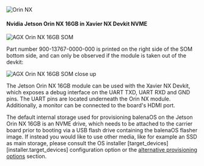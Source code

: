<img class="jetson-thumb" src="/img/jetson-orin/Jetson_Orin_NX_in_Xavier_NX_Devkit_thumb.webp" alt="Orin NX">

#### Nvidia Jetson Orin NX 16GB in Xavier NX Devkit NVME

![AGX Orin NX 16GB SOM](/img/jetson-orin/Orin_NX_16GB_SOM_900-13767-0000-000.webp)

Part number 900-13767-0000-000 is printed on the right side of the SOM bottom side, and can only be observed if the module is taken out of the devkit:

![AGX Orin NX 16GB SOM close up](/img/jetson-orin/Orin_NX_16GB_SOM_900-13767-0000-000_closeup.webp)

The Jetson Orin NX 16GB module can be used with the Xavier NX Devkit, which exposes a debug interface on the UART TXD, UART RXD and GND pins. The UART pins are located underneath the Orin NX module. Additionally, a monitor can be connected to the board's HDMI port.

The default internal storage used for provisioning balenaOS on the Jetson Orin NX 16GB is an NVME drive, which needs to be attached to the carrier board prior to booting via a USB flash drive containing the balenaOS flasher image. If instead you would like to use other media, like for example an SSD as main storage, please consult the OS installer [target_devices][installer.target_devices] configuration option or the [alternative provisioning options](#alternative-provisioning-options) section.